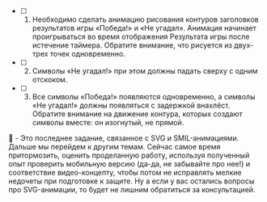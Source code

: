 - [ ] 1. Необходимо сделать анимацию рисования контуров заголовков результатов игры «Победа!» и «Не угадал». Анимация начинает проигрываться во время отображения Результата игры после истечение таймера.
Обратите внимание, что рисуется из двух-трех точек одновременно.
- [ ] 2. Символы «Не угадал!» при этом должны падать сверху с одним отскоком.
- [ ] 3. Все символы «Победа!» появляются одновременно, а символы «Не угадал!» должны появляться с задержкой внахлёст.
Обратите внимание на движение контура, которых создают символы вместе: он изогнутый, не прямой.

:large_blue_diamond: - Это последнее задание, связанное с SVG и SMIL-анимациями. Дальше мы перейдем к другим темам. Сейчас самое время притормозить, оценить проделанную работу, используя полученный опыт проверить мобильную версию (да-да, не забывайте про нее!) и соответствие видео-концепту, чтобы потом не исправлять мелкие недочеты при подготовке к защите. Ну а если у вас остались вопросы про SVG-анимации, то будет не лишним обратиться за консультацией.

